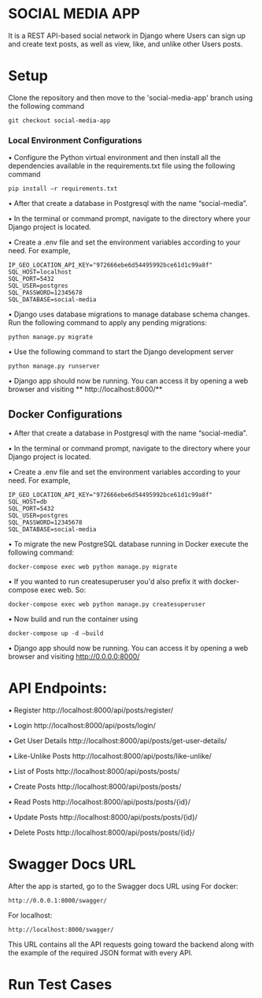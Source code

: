 # SOCIAL MEDIA APP
It is a REST API-based social network in Django where Users can sign up and create text posts, as well as view, like, and unlike other Users posts.

# Setup
Clone the repository and then move to the 'social-media-app' branch using the following command

	git checkout social-media-app

### Local Environment Configurations
•	Configure the Python virtual environment and then install all the dependencies available in the requirements.txt file using the following command

	pip install –r requirements.txt

•	After that create a database in Postgresql with the name “social-media”. 

•	In the terminal or command prompt, navigate to the directory where your Django project is located.

•	Create a .env file and set the environment variables according to your need. For example,

	IP_GEO_LOCATION_API_KEY="972666ebe6d54495992bce61d1c99a8f"
	SQL_HOST=localhost
	SQL_PORT=5432
	SQL_USER=postgres
	SQL_PASSWORD=12345678
	SQL_DATABASE=social-media

•	Django uses database migrations to manage database schema changes. Run the following command to apply any pending migrations:

	python manage.py migrate

•	Use the following command to start the Django development server

	python manage.py runserver

•	Django app should now be running. You can access it by opening a web browser and visiting ** http://localhost:8000/**



## Docker Configurations
•	After that create a database in Postgresql with the name “social-media”. 

•	In the terminal or command prompt, navigate to the directory where your Django project is located.

•	Create a .env file and set the environment variables according to your need. For example,

	IP_GEO_LOCATION_API_KEY="972666ebe6d54495992bce61d1c99a8f"
	SQL_HOST=db
	SQL_PORT=5432
	SQL_USER=postgres
	SQL_PASSWORD=12345678
	SQL_DATABASE=social-media

•	To migrate the new PostgreSQL database running in Docker execute the following command:

	docker-compose exec web python manage.py migrate

•	If you wanted to run createsuperuser you'd also prefix it with docker-compose exec web. So:

	docker-compose exec web python manage.py createsuperuser

•	Now build and run the container using

	docker-compose up -d –build

•	Django app should now be running. You can access it by opening a web browser and visiting http://0.0.0.0:8000/



# API Endpoints:
•	Register
	http://localhost:8000/api/posts/register/

•	Login 
	http://localhost:8000/api/posts/login/

•	Get User Details
	http://localhost:8000/api/posts/get-user-details/

•	Like-Unlike Posts
        http://localhost:8000/api/posts/like-unlike/

•	List of Posts
	http://localhost:8000/api/posts/posts/

•	Create Posts
	http://localhost:8000/api/posts/posts/

•	Read Posts
	http://localhost:8000/api/posts/posts/{id}/
	
•	Update Posts
	http://localhost:8000/api/posts/posts/{id}/

•	Delete Posts
	http://localhost:8000/api/posts/posts/{id}/


# Swagger Docs URL
After the app is started, go to the Swagger docs URL using
For docker:	

	http://0.0.0.1:8000/swagger/

For localhost:	
 
 	http://localhost:8000/swagger/

This URL contains all the API requests going toward the backend along with the example of the required JSON format with every API.

# Run Test Cases
